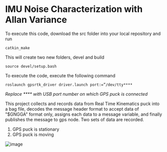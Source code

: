 # IMU Noise Characterization with Allan Variance

To execute this code, download the src folder into your local repository and run
```
catkin_make
```
This will create two new folders, devel and build
```
source devel/setup.bash
```
To execute the code, execute the following command
```
roslaunch gpsrtk_driver driver.launch port:=”/dev/tty****
```
*Replace **** with USB port number on which GPS puck is connected*

This project collects and records data from Real Time Kinematics puck into a bag file, decodes the message header format to accept data of "$GNGGA" format only, assigns each data to a message variable, and finally publishes the message to gps node. Two sets of data are recorded.
1. GPS puck is stationary
2. GPS puck is moving

![image](https://github.com/aayush-sanghvi/robotics-sensing-and-navigation/assets/168468569/e3802b7e-62d2-4d24-a855-ad2fbb2f9902)





